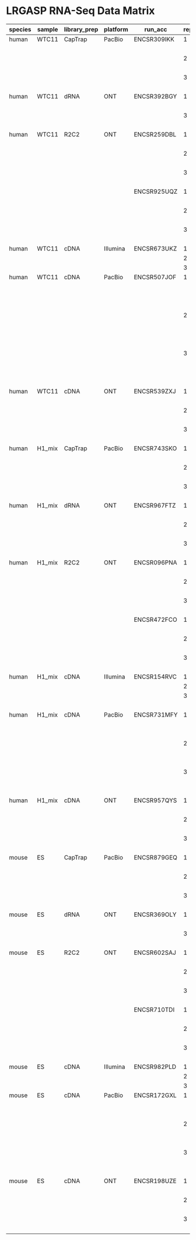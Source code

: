 # LRGASP RNA-Seq Data Matrix

| species | sample  | library_prep | platform | run_acc     | replicate | file_contents   | file_type | file_acc    | paired_acc  |
| ------- | ------- | ------------ | -------- | ----------- | --------- | --------------- | --------- | ----------- | ----------- |
| human   | WTC11   | CapTrap      | PacBio   | ENCSR309IKK | 1         | reads           | fastq     | ENCFF105WIJ |             |
|         |         |              |          |             |           | subreads        | bam       | ENCFF028FCL |             |
|         |         |              |          |             | 2         | reads           | fastq     | ENCFF212HLP |             |
|         |         |              |          |             |           | subreads        | bam       | ENCFF950ANU |             |
|         |         |              |          |             | 3         | reads           | fastq     | ENCFF003QZT |             |
|         |         |              |          |             |           | subreads        | bam       | ENCFF508XUP |             |
| human   | WTC11   | dRNA         | ONT      | ENCSR392BGY | 1         | reads           | fastq     | ENCFF155CFF |             |
|         |         |              |          |             |           | nanopore_signal | tar       | ENCFF146MTW |             |
|         |         |              |          |             | 3         | reads           | fastq     | ENCFF600LIU |             |
|         |         |              |          |             |           | nanopore_signal | tar       | ENCFF591QYR |             |
| human   | WTC11   | R2C2         | ONT      | ENCSR259DBL | 1         | reads           | fasta     | ENCFF153SIE |             |
|         |         |              |          |             |           |                 | fastq     | ENCFF178BYM |             |
|         |         |              |          |             | 2         | reads           | fasta     | ENCFF377IEH |             |
|         |         |              |          |             |           |                 | fastq     | ENCFF063ASB |             |
|         |         |              |          |             | 3         | reads           | fasta     | ENCFF489PQQ |             |
|         |         |              |          |             |           |                 | fastq     | ENCFF408XXR |             |
|         |         |              |          | ENCSR925UQZ | 1         | reads           | fasta     | ENCFF089IVT |             |
|         |         |              |          |             |           |                 | fastq     | ENCFF542VPN |             |
|         |         |              |          |             | 2         | reads           | fasta     | ENCFF548RZB |             |
|         |         |              |          |             |           |                 | fastq     | ENCFF679LUJ |             |
|         |         |              |          |             | 3         | reads           | fasta     | ENCFF997UNC |             |
|         |         |              |          |             |           |                 | fastq     | ENCFF357UQD |             |
| human   | WTC11   | cDNA         | Illumina | ENCSR673UKZ | 1         | reads           | fastq     | ENCFF644AQW | ENCFF766OAK |
|         |         |              |          |             | 2         | reads           | fastq     | ENCFF198RQU | ENCFF620HBM |
|         |         |              |          |             | 3         | reads           | fastq     | ENCFF247XJT | ENCFF785SWH |
| human   | WTC11   | cDNA         | PacBio   | ENCSR507JOF | 1         | reads           | fastq     | ENCFF563QZR |             |
|         |         |              |          |             |           | subreads        | bam       | ENCFF112MRR |             |
|         |         |              |          |             |           |                 |           | ENCFF338WQL |             |
|         |         |              |          |             |           |                 |           | ENCFF992WSK |             |
|         |         |              |          |             | 2         | reads           | fastq     | ENCFF370NFS |             |
|         |         |              |          |             |           | subreads        | bam       | ENCFF122GKS |             |
|         |         |              |          |             |           |                 |           | ENCFF455RXJ |             |
|         |         |              |          |             |           |                 |           | ENCFF875XMU |             |
|         |         |              |          |             | 3         | reads           | fastq     | ENCFF245IPA |             |
|         |         |              |          |             |           | subreads        | bam       | ENCFF434SWA |             |
|         |         |              |          |             |           |                 |           | ENCFF620NFT |             |
|         |         |              |          |             |           |                 |           | ENCFF962OWJ |             |
| human   | WTC11   | cDNA         | ONT      | ENCSR539ZXJ | 1         | reads           | fastq     | ENCFF263YFG |             |
|         |         |              |          |             |           | nanopore_signal | tar       | ENCFF585AMS |             |
|         |         |              |          |             | 2         | reads           | fastq     | ENCFF023EXJ |             |
|         |         |              |          |             |           | nanopore_signal | tar       | ENCFF737GVV |             |
|         |         |              |          |             | 3         | reads           | fastq     | ENCFF961HLO |             |
|         |         |              |          |             |           | nanopore_signal | tar       | ENCFF510ABH |             |
| human   | H1_mix  | CapTrap      | PacBio   | ENCSR743SKO | 1         | reads           | fastq     | ENCFF705IEA |             |
|         |         |              |          |             |           | subreads        | bam       | ENCFF073YYF |             |
|         |         |              |          |             | 2         | reads           | fastq     | ENCFF885YGF |             |
|         |         |              |          |             |           | subreads        | bam       | ENCFF509GUL |             |
|         |         |              |          |             | 3         | reads           | fastq     | ENCFF822IZD |             |
|         |         |              |          |             |           | subreads        | bam       | ENCFF499AVA |             |
| human   | H1_mix  | dRNA         | ONT      | ENCSR967FTZ | 1         | reads           | fastq     | ENCFF854BEI |             |
|         |         |              |          |             |           | nanopore_signal | tar       | ENCFF120DLZ |             |
|         |         |              |          |             | 2         | reads           | fastq     | ENCFF804BPC |             |
|         |         |              |          |             |           | nanopore_signal | tar       | ENCFF336WGD |             |
|         |         |              |          |             | 3         | reads           | fastq     | ENCFF557WRQ |             |
|         |         |              |          |             |           | nanopore_signal | tar       | ENCFF316TNM |             |
| human   | H1_mix  | R2C2         | ONT      | ENCSR096PNA | 1         | reads           | fasta     | ENCFF947MTX |             |
|         |         |              |          |             |           |                 | fastq     | ENCFF438GQV |             |
|         |         |              |          |             | 2         | reads           | fasta     | ENCFF979MUK |             |
|         |         |              |          |             |           |                 | fastq     | ENCFF433QSW |             |
|         |         |              |          |             | 3         | reads           | fasta     | ENCFF379KHH |             |
|         |         |              |          |             |           |                 | fastq     | ENCFF348EXF |             |
|         |         |              |          | ENCSR472FCO | 1         | reads           | fasta     | ENCFF672BIU |             |
|         |         |              |          |             |           |                 | fastq     | ENCFF918TKZ |             |
|         |         |              |          |             | 2         | reads           | fasta     | ENCFF092GJH |             |
|         |         |              |          |             |           |                 | fastq     | ENCFF923NYH |             |
|         |         |              |          |             | 3         | reads           | fasta     | ENCFF694JLN |             |
|         |         |              |          |             |           |                 | fastq     | ENCFF894DPZ |             |
| human   | H1_mix  | cDNA         | Illumina | ENCSR154RVC | 1         | reads           | fastq     | ENCFF201EVI | ENCFF591ISP |
|         |         |              |          |             | 2         | reads           | fastq     | ENCFF221SLD | ENCFF223VFL |
|         |         |              |          |             | 3         | reads           | fastq     | ENCFF139HIY | ENCFF701OIK |
|         |         |              |          |             |           |                 |           | ENCFF145IIO | ENCFF597GZT |
| human   | H1_mix  | cDNA         | PacBio   | ENCSR731MFY | 1         | reads           | fastq     | ENCFF525JUC |             |
|         |         |              |          |             |           | subreads        | bam       | ENCFF413ZWA |             |
|         |         |              |          |             |           |                 |           | ENCFF735HPE |             |
|         |         |              |          |             | 2         | reads           | fastq     | ENCFF743MYM |             |
|         |         |              |          |             |           | subreads        | bam       | ENCFF205WPS |             |
|         |         |              |          |             |           |                 |           | ENCFF945KEK |             |
|         |         |              |          |             | 3         | reads           | fastq     | ENCFF372YUA |             |
|         |         |              |          |             |           | subreads        | bam       | ENCFF539DBI |             |
|         |         |              |          |             |           |                 |           | ENCFF736JMP |             |
| human   | H1_mix  | cDNA         | ONT      | ENCSR957QYS | 1         | reads           | fastq     | ENCFF082OHO |             |
|         |         |              |          |             |           | nanopore_signal | tar       | ENCFF741ZFV |             |
|         |         |              |          |             | 2         | reads           | fastq     | ENCFF304JRO |             |
|         |         |              |          |             |           | nanopore_signal | tar       | ENCFF506RNI |             |
|         |         |              |          |             | 3         | reads           | fastq     | ENCFF389YOZ |             |
|         |         |              |          |             |           | nanopore_signal | tar       | ENCFF013SGT |             |
| mouse   | ES      | CapTrap      | PacBio   | ENCSR879GEQ | 1         | reads           | fastq     | ENCFF535DQA |             |
|         |         |              |          |             |           | subreads        | bam       | ENCFF710FCJ |             |
|         |         |              |          |             | 2         | reads           | fastq     | ENCFF310IPO |             |
|         |         |              |          |             |           | subreads        | bam       | ENCFF062QXB |             |
|         |         |              |          |             | 3         | reads           | fastq     | ENCFF654JHQ |             |
|         |         |              |          |             |           | subreads        | bam       | ENCFF110VBJ |             |
| mouse   | ES      | dRNA         | ONT      | ENCSR369OLY | 1         | reads           | fastq     | ENCFF765AEC |             |
|         |         |              |          |             |           | nanopore_signal | tar       | ENCFF914OBQ |             |
|         |         |              |          |             | 3         | reads           | fastq     | ENCFF412NKJ |             |
|         |         |              |          |             |           | nanopore_signal | tar       | ENCFF464USM |             |
| mouse   | ES      | R2C2         | ONT      | ENCSR602SAJ | 1         | reads           | fasta     | ENCFF824JVI |             |
|         |         |              |          |             |           |                 | fastq     | ENCFF055REA |             |
|         |         |              |          |             | 2         | reads           | fasta     | ENCFF104DMI |             |
|         |         |              |          |             |           |                 | fastq     | ENCFF598YQO |             |
|         |         |              |          |             | 3         | reads           | fasta     | ENCFF412UHU |             |
|         |         |              |          |             |           |                 | fastq     | ENCFF335WMC |             |
|         |         |              |          | ENCSR710TDI | 1         | reads           | fasta     | ENCFF513AEK |             |
|         |         |              |          |             |           |                 | fastq     | ENCFF797PJV |             |
|         |         |              |          |             | 2         | reads           | fasta     | ENCFF850MIB |             |
|         |         |              |          |             |           |                 | fastq     | ENCFF742GCO |             |
|         |         |              |          |             | 3         | reads           | fasta     | ENCFF595TIH |             |
|         |         |              |          |             |           |                 | fastq     | ENCFF717LLT |             |
| mouse   | ES      | cDNA         | Illumina | ENCSR982PLD | 1         | reads           | fastq     | ENCFF006WNS | ENCFF521IDK |
|         |         |              |          |             | 2         | reads           | fastq     | ENCFF089PFT | ENCFF914YPT |
|         |         |              |          |             | 3         | reads           | fastq     | ENCFF696TCH | ENCFF751FTE |
| mouse   | ES      | cDNA         | PacBio   | ENCSR172GXL | 1         | reads           | fastq     | ENCFF874VSI |             |
|         |         |              |          |             |           | subreads        | bam       | ENCFF564NGV |             |
|         |         |              |          |             |           |                 |           | ENCFF714ZJR |             |
|         |         |              |          |             | 2         | reads           | fastq     | ENCFF667VXS |             |
|         |         |              |          |             |           | subreads        | bam       | ENCFF493CBP |             |
|         |         |              |          |             |           |                 |           | ENCFF993JVA |             |
|         |         |              |          |             | 3         | reads           | fastq     | ENCFF313VYZ |             |
|         |         |              |          |             |           | subreads        | bam       | ENCFF094NZA |             |
|         |         |              |          |             |           |                 |           | ENCFF280DWZ |             |
| mouse   | ES      | cDNA         | ONT      | ENCSR198UZE | 1         | reads           | fastq     | ENCFF683TBO |             |
|         |         |              |          |             |           | nanopore_signal | tar       | ENCFF429FDN |             |
|         |         |              |          |             | 2         | reads           | fastq     | ENCFF232YSU |             |
|         |         |              |          |             |           | nanopore_signal | tar       | ENCFF209ZZU |             |
|         |         |              |          |             | 3         | reads           | fastq     | ENCFF288PBL |             |
|         |         |              |          |             |           | nanopore_signal | tar       | ENCFF931ICQ |             |
